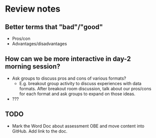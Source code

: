 # Review notes

## Better terms that "bad"/"good"

<!-- alex ignore pros -->
* Pros/con
* Advantages/disadvantages


## How can we be more interactive in day-2 morning session?

<!-- alex ignore pros -->
* Ask groups to discuss pros and cons of various formats?
    * E.g. breakout group activity to discuss experiences with data formats. After
      breakout room discussion, talk about our pros/cons for each format and ask
      groups to expand on those ideas.
* ???


## TODO

* Mark the Word Doc about assessment OBE and move content into GitHub. Add link to the
    doc.
